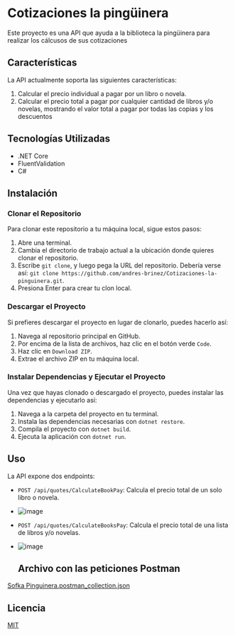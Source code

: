 # Cotizaciones  la pingüinera

Este proyecto es una API que ayuda a la biblioteca la pingüinera para realizar los cálcusos de sus cotizaciones 

## Características

La API actualmente soporta las siguientes características:

1. Calcular el precio individual a pagar por un libro o novela.
2. Calcular el precio total a pagar por cualquier cantidad de libros y/o novelas, mostrando el valor total a pagar por todas las copias y los descuentos

## Tecnologías Utilizadas

- .NET Core
- FluentValidation
- C#

## Instalación

### Clonar el Repositorio

Para clonar este repositorio a tu máquina local, sigue estos pasos:

1. Abre una terminal.
2. Cambia el directorio de trabajo actual a la ubicación donde quieres clonar el repositorio.
3. Escribe `git clone`, y luego pega la URL del repositorio. Debería verse así: `git clone https://github.com/andres-brinez/Cotizaciones-la-pinguinera.git`.
4. Presiona Enter para crear tu clon local.

### Descargar el Proyecto

Si prefieres descargar el proyecto en lugar de clonarlo, puedes hacerlo así:

1. Navega al repositorio principal en GitHub.
2. Por encima de la lista de archivos, haz clic en el botón verde `Code`.
3. Haz clic en `Download ZIP`.
4. Extrae el archivo ZIP en tu máquina local.

### Instalar Dependencias y Ejecutar el Proyecto

Una vez que hayas clonado o descargado el proyecto, puedes instalar las dependencias y ejecutarlo así:

1. Navega a la carpeta del proyecto en tu terminal.
2. Instala las dependencias necesarias con `dotnet restore`.
3. Compila el proyecto con `dotnet build`.
4. Ejecuta la aplicación con `dotnet run`.

## Uso

La API expone dos endpoints:

- `POST /api/quotes/CalculateBookPay`: Calcula el precio total de un solo libro o novela.
- ![image](https://github.com/andres-brinez/Cotizaciones-la-pinguinera/assets/94869227/3fe0646a-b9b3-4dc8-a003-e496c1ffc50d)


- `POST /api/quotes/CalculateBooksPay`: Calcula el precio total de una lista de libros y/o novelas.
- ![image](https://github.com/andres-brinez/Cotizaciones-la-pinguinera/assets/94869227/ae6c2a63-cb82-47d0-b7e3-db4d0324820e)

  ## Archivo con las peticiones Postman

[Sofka Pinguinera.postman_collection.json](https://github.com/andres-brinez/Cotizaciones-la-pinguinera/files/14830422/Sofka.Pinguinera.postman_collection.json)


## Licencia

[MIT](https://choosealicense.com/licenses/mit/)




